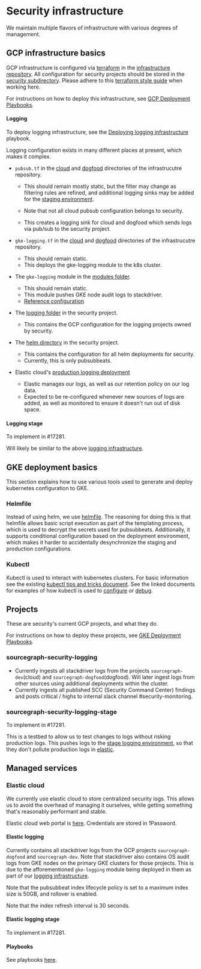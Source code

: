 # Security infrastructure

We maintain multiple flavors of infrastructure with various degrees of management.

## GCP infrastructure basics

GCP infrastructure is configured via [terraform](https://www.terraform.io/) in the [infrastructure repository](https://github.com/sourcegraph/infrastructure/). All configuration for security projects should be stored in the [security subdirectory](https://github.com/sourcegraph/infrastructure/tree/main/security). Please adhere to this [terraform style guide](https://docs.sourcegraph.com/dev/background-information/languages/terraform) when working here.

For instructions on how to deploy this infrastructure, see [GCP Deployment Playbooks](./playbooks.md#gcp-deployment-playbooks).

#### Logging

To deploy logging infrastructure, see the [Deploying logging infrastructure](./playbooks.md#deploying-logging-infrastructure) playbook.

Logging configuration exists in many different places at present, which makes it complex.

- `pubsub.tf` in the [cloud](https://github.com/sourcegraph/infrastructure/blob/main/cloud/pubsub.tf) and [dogfood](https://github.com/sourcegraph/infrastructure/blob/main/dogfood/pubsub.tf) directories of the infrastrucutre repository.

  - This should remain mostly static, but the filter may change as filtering rules are refined, and additional logging sinks may be added for the [staging environment](#logging-stage).

  - Note that not all cloud pubsub configuration belongs to security.
  - This creates a logging sink for cloud and dogfood which sends logs via pub/sub to the security project.

- `gke-logging.tf` in the [cloud](https://github.com/sourcegraph/infrastructure/blob/main/cloud/pubsub.tf) and [dogfood](https://github.com/sourcegraph/infrastructure/blob/main/dogfood/pubsub.tf) directories of the infrastrucutre repository.

  - This should remain static.
  - This deploys the gke-logging module to the k8s cluster.

- The `gke-logging` module in the [modules folder](https://github.com/sourcegraph/infrastructure/tree/main/modules/gke-logging).

  - This should remain static.
  - This module pushes GKE node audit logs to stackdriver.
  - [Reference configuration](https://github.com/GoogleCloudPlatform/k8s-node-tools/blob/master/os-audit/cos-auditd-logging.yaml)

- The [logging folder](https://github.com/sourcegraph/infrastructure/tree/main/security/logging) in the security project.

  - This contains the GCP configuration for the logging projects owned by security.

- The [helm directory](https://github.com/sourcegraph/infrastructure/tree/main/security/logging/helm/) in the security project.

  - This contains the configuration for all helm deployments for security.
  - Currently, this is only pubsubbeats.

- Elastic cloud's [production logging deployment](#elastic-logging)

  - Elastic manages our logs, as well as our retention policy on our log data.
  - Expected to be re-configured whenever new sources of logs are added, as well as monitored to ensure it doesn't run out of disk space.

#### Logging stage

To implement in #17281.

Will likely be similar to the above [logging infrastructure](#logging).

## GKE deployment basics

This section explains how to use various tools used to generate and deploy kubernetes configuration to GKE.

### Helmfile

Instead of using helm, we use [helmfile](https://github.com/roboll/helmfile). The reasoning for doing this is that helmfile allows basic script execution as part of the templating process, which is used to decrypt the secrets used for pubsubbeats. Additionally, it supports conditional configuration based on the deployment environment, which makes it harder to accidentally desynchronize the staging and production configurations.

### Kubectl

Kubectl is used to interact with kubernetes clusters. For basic information see the existing [kubectl tips and tricks document](../../../deployments/kubernetes.md). See the linked documents for examples of how kubectl is used to [configure](./playbooks.md#gke-deployment-playbooks) or [debug](./playbooks.md#debugging-logging).

## Projects

These are security's current GCP projects, and what they do.

For instructions on how to deploy these projects, see [GKE Deployment Playbooks](./playbooks.md#gke-deployment-playbooks).

### sourcegraph-security-logging

- Currently ingests all stackdriver logs from the projects `sourcegraph-dev`(cloud) and `sourcegraph-dogfood`(dogfood). Will later ingest logs from other sources using additional deployments within the cluster.
- Currently ingests all published SCC (Security Command Center) findings and posts critical / highs to internal slack channel #security-monitoring. 

### sourcegraph-security-logging-stage

To implement in #17281.

This is a testbed to allow us to test changes to logs without risking production logs. This pushes logs to the [stage logging environment](#elastic-logging-stage), so that they don't pollute production logs in [elastic](#elastic-cloud).

## Managed services

### Elastic cloud

We currently use elastic cloud to store centralized security logs. This allows us to avoid the overhead of managing it ourselves, while getting something that's reasonably performant and stable.

Elastic cloud web portal is [here](https://cloud.elastic.co/home). Credentials are stored in 1Password.

#### Elastic logging

Currently contains all stackdriver logs from the GCP projects `sourcegraph-dogfood` and `sourcegraph-dev`. Note that stackdriver also contains OS audit logs from GKE nodes on the primary GKE clusters for those projects. This is due to the afforementioned `gke-logging` module being deployed in them as part of our [logging infrastructure](#logging).

Note that the pubsubbeat index lifecycle policy is set to a maximum index size is 50GB, and rollover is enabled.

Note that the index refresh interval is 30 seconds.

#### Elastic logging stage

To implement in #17281.

#### Playbooks

See playbooks [here](playbooks.md).
